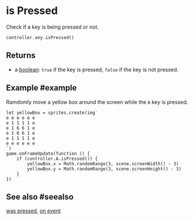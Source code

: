 # is Pressed

Check if a key is being pressed or not.

```sig
controller.any.isPressed()
```

## Returns

* a [boolean](types/boolean): `true` if the key is pressed, `false` if the key is not pressed.

## Example #example

Ramdomly move a yellow box around the screen while the ``A`` key is pressed.

```blocks
let yellowBox = sprites.create(img`
e e e e e e
e 1 1 1 1 e
e 1 6 6 1 e
e 1 6 6 1 e
e 1 1 1 1 e
e e e e e e
`)
game.onFrameUpdate(function () {
    if (controller.A.isPressed()) {
        yellowBox.x = Math.randomRange(3, scene.screenWidth() - 3)
        yellowBox.y = Math.randomRange(3, scene.screenHeight() - 3)
    }
})
```

## See also #seealso

[was pressed](/reference/keys/key/was-pressed),
[on event](/reference/keys/key/on-event)
